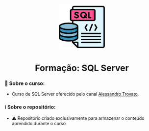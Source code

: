 <!--START_SECTION:header-->
<div align="center">
  <p align="center">
    <img height="150" width="150" src="img/sql.png" />
    <h1>Formação: SQL Server</h1>
  </p>
</div>
<!--END_SECTION:header-->

### 📝 **Sobre o curso:**
- Curso de SQL Server oferecido pelo canal [Alessandro Trovato](https://www.youtube.com/playlist?list=PL7iAT8C5wumpQWB8AFW7CwK2nlzh8ZdP9).

### ℹ️ **Sobre o repositório:**
- ⚠️ Repositório criado exclusivamente para armazenar o conteúdo aprendido durante o curso